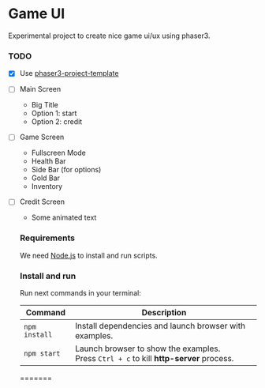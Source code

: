 # Game UI

Experimental project to create nice game ui/ux using phaser3.

### TODO

- [x] Use [phaser3-project-template](https://github.com/photonstorm/phaser3-project-template)
- [ ] Main Screen
  - Big Title
  - Option 1: start
  - Option 2: credit
- [ ] Game Screen
  - Fullscreen Mode
  - Health Bar
  - Side Bar (for options)
  - Gold Bar
  - Inventory
- [ ] Credit Screen
  - Some animated text
  

  ### Requirements

  We need [Node.js](https://nodejs.org) to install and run scripts.

  ### Install and run

  Run next commands in your terminal:

  | Command | Description |
  |---------|-------------|
  | `npm install` | Install dependencies and launch browser with examples.|
  | `npm start` | Launch browser to show the examples. <br> Press `Ctrl + c` to kill **http-server** process. |
  =======
